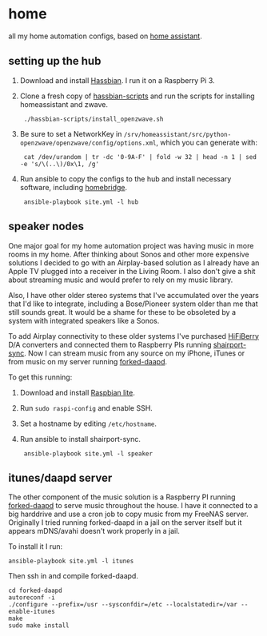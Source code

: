 # home

all my home automation configs, based on [home assistant][hass].

## setting up the hub

1. Download and install [Hassbian][hassbian]. I run it on a Raspberry Pi 3.
1. Clone a fresh copy of [hassbian-scripts][hassbian-scripts] and run the
   scripts for installing homeassistant and zwave.

        ./hassbian-scripts/install_openzwave.sh

1. Be sure to set a NetworkKey in
   `/srv/homeassistant/src/python-openzwave/openzwave/config/options.xml`, which
   you can generate with:

        cat /dev/urandom | tr -dc '0-9A-F' | fold -w 32 | head -n 1 | sed -e 's/\(..\)/0x\1, /g'

1. Run ansible to copy the configs to the hub and install necessary software,
   including [homebridge][homebridge].

        ansible-playbook site.yml -l hub

## speaker nodes

One major goal for my home automation project was having music in more rooms in
my home. After thinking about Sonos and other more expensive solutions I decided
to go with an Airplay-based solution as I already have an Apple TV plugged into
a receiver in the Living Room. I also don't give a shit about streaming music
and would prefer to rely on my music library.

Also, I have other older stereo systems that I've accumulated over the years
that I'd like to integrate, including a Bose/Pioneer system older than me that
still sounds great. It would be a shame for these to be obsoleted by a system
with integrated speakers like a Sonos.

To add Airplay connectivity to these older systems I've purchased
[HiFiBerry][hifiberry] D/A converters and connected them to Raspberry PIs
running [shairport-sync][shairport]. Now I can stream music from any source on
my iPhone, iTunes or from music on my server running [forked-daapd][daapd].

To get this running:

1. Download and install [Raspbian lite][raspbian].
1. Run `sudo raspi-config` and enable SSH.
1. Set a hostname by editing `/etc/hostname`.
1. Run ansible to install shairport-sync.

        ansible-playbook site.yml -l speaker

## itunes/daapd server

The other component of the music solution is a Raspberry PI running
[forked-daapd][daapd] to serve music throughout the house. I have it connected
to a big harddrive and use a cron job to copy music from my FreeNAS server.
Originally I tried running forked-daapd in a jail on the server itself but it
appears mDNS/avahi doesn't work properly in a jail.

To install it I run:

    ansible-playbook site.yml -l itunes

Then ssh in and compile forked-daapd.

    cd forked-daapd
    autoreconf -i
    ./configure --prefix=/usr --sysconfdir=/etc --localstatedir=/var --enable-itunes
    make
    sudo make install

[hass]:https://home-assistant.io/
[hassbian]:https://home-assistant.io/getting-started/hassbian-installation/
[hassbian-scripts]:https://github.com/home-assistant/hassbian-scripts
[homebridge]:https://github.com/nfarina/homebridge
[hifiberry]:https://www.hifiberry.com/
[shairport]:https://github.com/mikebrady/shairport-sync
[daapd]:https://github.com/ejurgensen/forked-daapd
[raspbian]:https://www.raspberrypi.org/downloads/raspbian/
